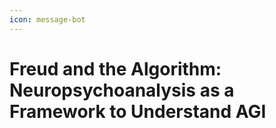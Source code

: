 ```yaml
---
icon: message-bot
---
```


# Freud and the Algorithm: Neuropsychoanalysis as a Framework to Understand AGI

